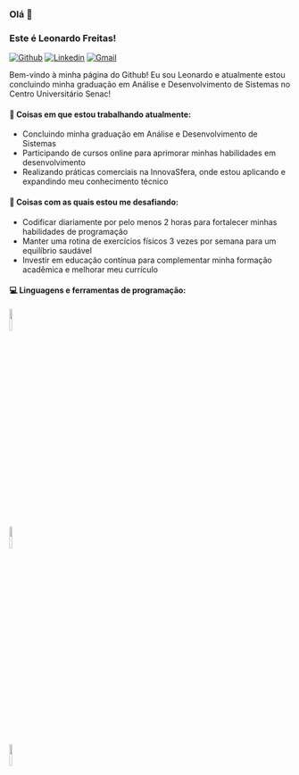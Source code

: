 ### Olá 👋 
### Este é Leonardo Freitas!

[![Github](https://img.shields.io/badge/-Github-000?style=flat&logo=Github&logoColor=white)]([https://github.com/FernandoRoldan93](https://github.com/LeoFreitasM))
[![Linkedin](https://img.shields.io/badge/-LinkedIn-blue?style=flat&logo=Linkedin&logoColor=white)](https://www.linkedin.com/in/leonardo-freitas-de-melo-90065a1b7/)
[![Gmail](https://img.shields.io/badge/-Gmail-c14438?style=flat&logo=Gmail&logoColor=white)](leofreitas798@gmail.com)

Bem-vindo à minha página do Github! Eu sou Leonardo e atualmente estou concluindo minha graduação em Análise e Desenvolvimento de Sistemas no Centro Universitário Senac!


#### 🌱 Coisas em que estou trabalhando atualmente:
- Concluindo minha graduação em Análise e Desenvolvimento de Sistemas
- Participando de cursos online para aprimorar minhas habilidades em desenvolvimento
- Realizando práticas comerciais na InnovaSfera, onde estou aplicando e expandindo meu conhecimento técnico

#### :muscle: Coisas com as quais estou me desafiando:
- Codificar diariamente por pelo menos 2 horas para fortalecer minhas habilidades de programação
- Manter uma rotina de exercícios físicos 3 vezes por semana para um equilíbrio saudável
- Investir em educação contínua para complementar minha formação acadêmica e melhorar meu currículo

#### :computer:  Linguagens e ferramentas de programação:
<p>

<code><img width="10%" src="https://www.vectorlogo.zone/logos/java/java-ar21.svg"></code>
<br />
<code><img width="10%" src="https://www.vectorlogo.zone/logos/mysql/mysql-ar21.svg"></code>
<br />
<code><img width="10%" src="https://www.vectorlogo.zone/logos/git-scm/git-scm-ar21.svg"></code>
</p>
